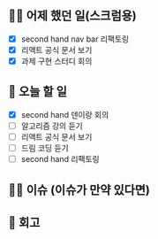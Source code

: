 ## ✍🏻 어제 했던 일(스크럼용)

- [X] second hand nav bar 리팩토링
- [X] 리액트 공식 문서 보기
- [x] 과제 구현 스터디 회의

## 📑 오늘 할 일

- [X] second hand 덴이랑 회의
- [ ] 알고리즘 강의 듣기
- [ ] 리액트 공식 문서 보기
- [ ] 드림 코딩 듣기
- [ ] second hand 리팩토링

## 🙏🏻 이슈 (이슈가 만약 있다면)

## 💬 회고
